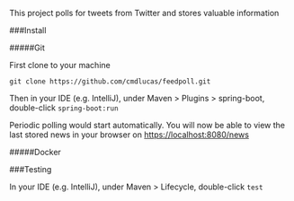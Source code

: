 This project polls for tweets from Twitter and stores valuable information

###Install 

#####Git

First clone to your machine

`git clone https://github.com/cmdlucas/feedpoll.git`

Then in your IDE (e.g. IntelliJ), under Maven > Plugins > spring-boot, double-click `spring-boot:run`

Periodic polling would start automatically. You will now be able to view the last stored news in your browser on [https://localhost:8080/news](https://localhost:8080/news) 

#####Docker


###Testing

In your IDE (e.g. IntelliJ), under Maven > Lifecycle, double-click `test`



